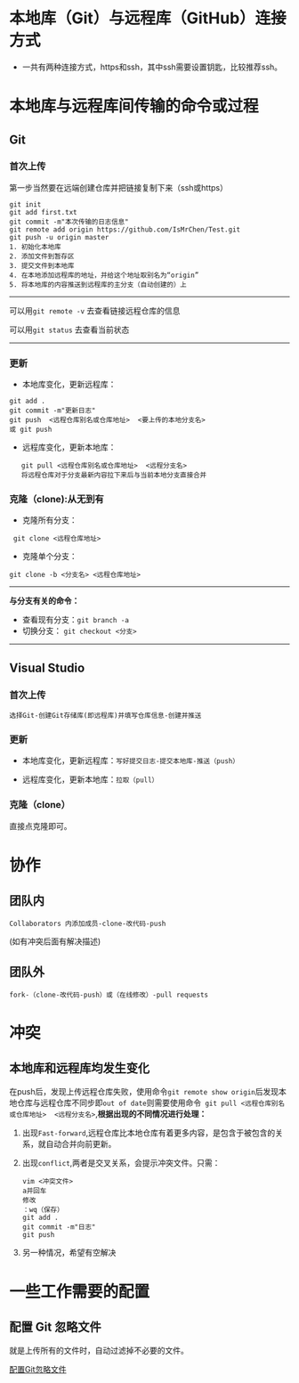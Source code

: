 # 本地库（Git）与远程库（GitHub）连接方式

* 一共有两种连接方式，https和ssh，其中ssh需要设置钥匙，比较推荐ssh。

# 本地库与远程库间传输的命令或过程

## Git

### 首次上传

第一步当然要在远端创建仓库并把链接复制下来（ssh或https）

```
git init            
git add first.txt
git commit -m"本次传输的日志信息"
git remote add origin https://github.com/IsMrChen/Test.git
git push -u origin master
1. 初始化本地库
2. 添加文件到暂存区
3. 提交文件到本地库
4. 在本地添加远程库的地址，并给这个地址取别名为“origin”
5. 将本地库的内容推送到远程库的主分支（自动创建的）上
```
---
可以用`git remote -v` 去查看链接远程仓库的信息

可以用`git status` 去查看当前状态

---

### 更新

* 本地库变化，更新远程库：

```
git add .
git commit -m"更新日志"
git push  <远程仓库别名或仓库地址>  <要上传的本地分支名>
或 git push
```

* 远程库变化，更新本地库：

```
   git pull <远程仓库别名或仓库地址>  <远程分支名>
   将远程仓库对于分支最新内容拉下来后与当前本地分支直接合并
```

### 克隆（clone):从无到有

* 克隆所有分支：

` git clone <远程仓库地址>`

* 克隆单个分支：

`git clone -b <分支名> <远程仓库地址>`

---

**与分支有关的命令：**

* 查看现有分支：`git branch -a`
* 切换分支：       `git checkout <分支>`

---

## Visual Studio

### 首次上传

`选择Git-创建Git存储库(即远程库)并填写仓库信息-创建并推送`

### 更新

* 本地库变化，更新远程库：`写好提交日志-提交本地库-推送（push）`

* 远程库变化，更新本地库：`拉取（pull）`

### 克隆（clone）

直接点克隆即可。

# 协作

## 团队内

`Collaborators 内添加成员-clone-改代码-push`

(如有冲突后面有解决描述)

## 团队外

`fork-（clone-改代码-push）或（在线修改）-pull requests` 

# 冲突

## 本地库和远程库均发生变化

在push后，发现上传远程仓库失败，使用命令`git remote show origin`后发现本地仓库与远程仓库不同步即`out of date`则需要使用命令` git pull <远程仓库别名或仓库地址>  <远程分支名>`,**根据出现的不同情况进行处理：**

1. 出现`Fast-forward`,远程仓库比本地仓库有着更多内容，是包含于被包含的关系，就自动合并向前更新。

2. 出现`conflict`,两者是交叉关系，会提示冲突文件。只需：

   ```
   vim <冲突文件>
   a并回车
   修改
   ：wq（保存）
   git add .
   git commit -m"日志"
   git push
   ```

3. 另一种情况，希望有空解决

# 一些工作需要的配置

## **配置** **Git** **忽略文件**

就是上传所有的文件时，自动过滤掉不必要的文件。

[配置Git忽略文件](https://www.bilibili.com/video/BV1vy4y1s7k6?p=27 "点击即可")

